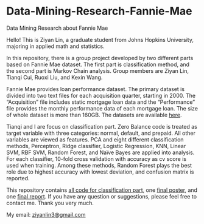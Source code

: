 # Data-Mining-Research-Fannie-Mae
Data Mining Research about Fannie Mae

Hello!
This is Ziyan Lin, a graduate student from Johns Hopkins University, majoring in applied math and statistics.

In this repository, there is a group project developed by two different parts based on Fannie Mae dataset. The first part is classification method, and the second part is Markov Chain analysis. Group members are Ziyan Lin, Tianqi Cui, Ruoxi Liu, and Kexin Wang.

Fannie Mae provides loan performance dataset. The primary dataset is divided into two text files for each acquisition quarter, starting in 2000. The “Acquisition” file includes static mortgage loan data and the “Performance” file provides the monthly performance data of each mortgage loan. The size of whole dataset is more than 160GB. The datasets are available [here](https://.loanperformancedata.fanniemae.com/lppub/index.html). 

Tianqi and I are focus on classification part. Zero Balance code is treated as target variable with three categories: normal, default, and prepaid. All other variables are viewed as features. PCA and eight different classification methods, Perceptron, Ridge classifier, Logistic Regression, KNN, Linear SVM, RBF SVM, Random Forest, and Naïve Bayes are applied into analysis. For each classifier, 10-fold cross validation with accuracy as cv score is used when training. Among these methods, Random Forest plays the best role due to highest accuracy with lowest deviation, and confusion matrix is reported.

This repository contains [all code for classification part](), one [final poster](https://github.com/lzykaren/Data-Mining-Research-Fannie-Mae/blob/master/FANM%20Final%20Poster.pdf), and one [final report](https://github.com/lzykaren/Data-Mining-Research-Fannie-Mae/blob/master/FANM%20Final%20Report.pdf). If you have any question or suggestions, please feel free to contact me. Thank you very much.

My email: ziyanlin3@gmail.com
